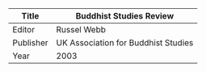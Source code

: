 |Title | Buddhist Studies Review 
| --- | --- 
|Editor | Russel Webb
|Publisher | UK Association for Buddhist Studies
|Year | 2003